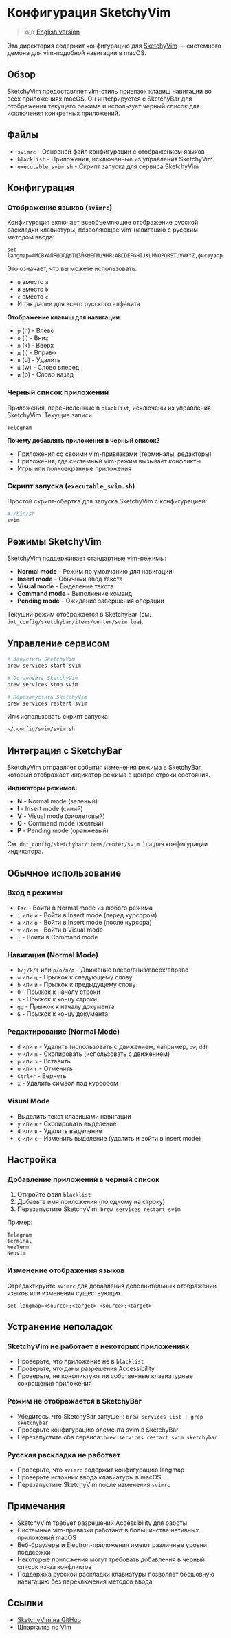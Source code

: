 # Конфигурация SketchyVim

> 🇬🇧 [English version](README.md)

Эта директория содержит конфигурацию для [SketchyVim](https://github.com/FelixKratz/SketchyVim) — системного демона для vim-подобной навигации в macOS.

## Обзор

SketchyVim предоставляет vim-стиль привязок клавиш навигации во всех приложениях macOS. Он интегрируется с SketchyBar для отображения текущего режима и использует черный список для исключения конкретных приложений.

## Файлы

- `svimrc` - Основной файл конфигурации с отображением языков
- `blacklist` - Приложения, исключенные из управления SketchyVim
- `executable_svim.sh` - Скрипт запуска для сервиса SketchyVim

## Конфигурация

### Отображение языков (`svimrc`)

Конфигурация включает всеобъемлющее отображение русской раскладки клавиатуры, позволяющее vim-навигацию с русским методом ввода:

```vim
set langmap=ФИСВУАПРШОЛДЬТЩЗЙКЫЕГМЦЧНЯ;ABCDEFGHIJKLMNOPQRSTUVWXYZ,фисвуапршолдьтщзйкыегмцчня;abcdefghijklmnopqrstuvwxyz
```

Это означает, что вы можете использовать:
- `ф` вместо `a`
- `и` вместо `b`
- `с` вместо `c`
- И так далее для всего русского алфавита

**Отображение клавиш для навигации:**
- `р` (h) - Влево
- `о` (j) - Вниз
- `л` (k) - Вверх
- `д` (l) - Вправо
- `в` (d) - Удалить
- `ц` (w) - Слово вперед
- `и` (b) - Слово назад

### Черный список приложений

Приложения, перечисленные в `blacklist`, исключены из управления SketchyVim. Текущие записи:

```
Telegram
```

**Почему добавлять приложения в черный список?**
- Приложения со своими vim-привязками (терминалы, редакторы)
- Приложения, где системный vim-режим вызывает конфликты
- Игры или полноэкранные приложения

### Скрипт запуска (`executable_svim.sh`)

Простой скрипт-обертка для запуска SketchyVim с конфигурацией:

```bash
#!/bin/sh
svim
```

## Режимы SketchyVim

SketchyVim поддерживает стандартные vim-режимы:

- **Normal mode** - Режим по умолчанию для навигации
- **Insert mode** - Обычный ввод текста
- **Visual mode** - Выделение текста
- **Command mode** - Выполнение команд
- **Pending mode** - Ожидание завершения операции

Текущий режим отображается в SketchyBar (см. `dot_config/sketchybar/items/center/svim.lua`).

## Управление сервисом

```bash
# Запустить SketchyVim
brew services start svim

# Остановить SketchyVim
brew services stop svim

# Перезапустить SketchyVim
brew services restart svim
```

Или использовать скрипт запуска:
```bash
~/.config/svim/svim.sh
```

## Интеграция с SketchyBar

SketchyVim отправляет события изменения режима в SketchyBar, который отображает индикатор режима в центре строки состояния.

**Индикаторы режимов:**
- **N** - Normal mode (зеленый)
- **I** - Insert mode (синий)
- **V** - Visual mode (фиолетовый)
- **C** - Command mode (желтый)
- **P** - Pending mode (оранжевый)

См. `dot_config/sketchybar/items/center/svim.lua` для конфигурации индикатора.

## Обычное использование

### Вход в режимы

- `Esc` - Войти в Normal mode из любого режима
- `i` или `и` - Войти в Insert mode (перед курсором)
- `a` или `ф` - Войти в Insert mode (после курсора)
- `v` или `м` - Войти в Visual mode
- `:` - Войти в Command mode

### Навигация (Normal Mode)

- `h/j/k/l` или `р/о/л/д` - Движение влево/вниз/вверх/вправо
- `w` или `ц` - Прыжок к следующему слову
- `b` или `и` - Прыжок к предыдущему слову
- `0` - Прыжок к началу строки
- `$` - Прыжок к концу строки
- `gg` - Прыжок к началу документа
- `G` - Прыжок к концу документа

### Редактирование (Normal Mode)

- `d` или `в` - Удалить (использовать с движением, например, `dw`, `dd`)
- `y` или `н` - Скопировать (использовать с движением)
- `p` или `з` - Вставить
- `u` или `г` - Отменить
- `Ctrl+r` - Вернуть
- `x` - Удалить символ под курсором

### Visual Mode

- Выделить текст клавишами навигации
- `y` или `н` - Скопировать выделение
- `d` или `в` - Удалить выделение
- `c` или `с` - Изменить выделение (удалить и войти в insert mode)

## Настройка

### Добавление приложений в черный список

1. Откройте файл `blacklist`
2. Добавьте имя приложения (по одному на строку)
3. Перезапустите SketchyVim: `brew services restart svim`

Пример:
```
Telegram
Terminal
WezTerm
Neovim
```

### Изменение отображения языков

Отредактируйте `svimrc` для добавления дополнительных отображений языков или изменения существующих:

```vim
set langmap=<source>;<target>,<source>;<target>
```

## Устранение неполадок

### SketchyVim не работает в некоторых приложениях

- Проверьте, что приложение не в `blacklist`
- Проверьте, что даны разрешения Accessibility
- Проверьте, не конфликтуют ли собственные клавиатурные сокращения приложения

### Режим не отображается в SketchyBar

- Убедитесь, что SketchyBar запущен: `brew services list | grep sketchybar`
- Проверьте конфигурацию элемента svim в SketchyBar
- Перезапустите оба сервиса: `brew services restart svim sketchybar`

### Русская раскладка не работает

- Проверьте, что `svimrc` содержит конфигурацию langmap
- Проверьте источник ввода клавиатуры в macOS
- Перезапустите SketchyVim после изменения `svimrc`

## Примечания

- SketchyVim требует разрешений Accessibility для работы
- Системные vim-привязки работают в большинстве нативных приложений macOS
- Веб-браузеры и Electron-приложения имеют различные уровни поддержки
- Некоторые приложения могут требовать добавления в черный список из-за конфликтов
- Поддержка русской раскладки клавиатуры позволяет бесшовную навигацию без переключения методов ввода

## Ссылки

- [SketchyVim на GitHub](https://github.com/FelixKratz/SketchyVim)
- [Шпаргалка по Vim](https://vim.rtorr.com/)
